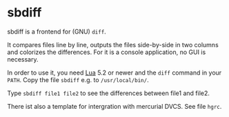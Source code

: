 # sbdiff

sbdiff is a frontend for (GNU) `diff`.

It compares files line by line, outputs the files side-by-side in two columns and colorizes the differences.
For it is a console application, no GUI is necessary.

In order to use it, you need [Lua](http://lua.org/) 5.2 or newer and the `diff` command in your `PATH`. Copy the file `sbdiff` e.g. to `/usr/local/bin/`.

Type `sbdiff file1 file2` to see the differences between file1 and file2.

There ist also a template for intergration with mercurial DVCS. See file `hgrc`.
